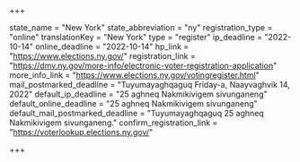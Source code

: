 +++

state_name = "New York"
state_abbreviation = "ny"
registration_type = "online"
translationKey = "New York"
type = "register"
ip_deadline = "2022-10-14"
online_deadline = "2022-10-14"
hp_link = "https://www.elections.ny.gov/"
registration_link = "https://dmv.ny.gov/more-info/electronic-voter-registration-application"
more_info_link = "https://www.elections.ny.gov/votingregister.html"
mail_postmarked_deadline = "Tuyumayaghqaguq Friday-a, Naayvaghvik 14, 2022"
default_ip_deadline = "25 aghneq Nakmikivigem sivunganeng"
default_online_deadline = "25 aghneq Nakmikivigem sivunganeng"
default_mail_postmarked_deadline = "Tuyumayaghqaguq 25 aghneq Nakmikivigem sivunganeng."
confirm_registration_link = "https://voterlookup.elections.ny.gov/"

+++